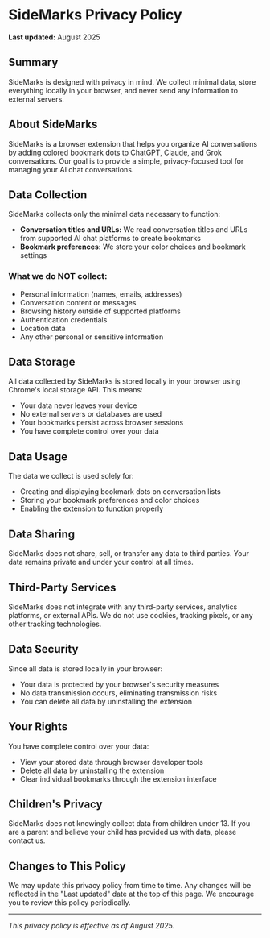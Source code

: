 # SideMarks Privacy Policy

**Last updated:** August 2025

## Summary

SideMarks is designed with privacy in mind. We collect minimal data, store everything locally in your browser, and never send any information to external servers.

## About SideMarks

SideMarks is a browser extension that helps you organize AI conversations by adding colored bookmark dots to ChatGPT, Claude, and Grok conversations. Our goal is to provide a simple, privacy-focused tool for managing your AI chat conversations.

## Data Collection

SideMarks collects only the minimal data necessary to function:

- **Conversation titles and URLs:** We read conversation titles and URLs from supported AI chat platforms to create bookmarks
- **Bookmark preferences:** We store your color choices and bookmark settings

### What we do NOT collect:

- Personal information (names, emails, addresses)
- Conversation content or messages
- Browsing history outside of supported platforms
- Authentication credentials
- Location data
- Any other personal or sensitive information

## Data Storage

All data collected by SideMarks is stored locally in your browser using Chrome's local storage API. This means:

- Your data never leaves your device
- No external servers or databases are used
- Your bookmarks persist across browser sessions
- You have complete control over your data

## Data Usage

The data we collect is used solely for:

- Creating and displaying bookmark dots on conversation lists
- Storing your bookmark preferences and color choices
- Enabling the extension to function properly

## Data Sharing

SideMarks does not share, sell, or transfer any data to third parties. Your data remains private and under your control at all times.

## Third-Party Services

SideMarks does not integrate with any third-party services, analytics platforms, or external APIs. We do not use cookies, tracking pixels, or any other tracking technologies.

## Data Security

Since all data is stored locally in your browser:

- Your data is protected by your browser's security measures
- No data transmission occurs, eliminating transmission risks
- You can delete all data by uninstalling the extension

## Your Rights

You have complete control over your data:

- View your stored data through browser developer tools
- Delete all data by uninstalling the extension
- Clear individual bookmarks through the extension interface

## Children's Privacy

SideMarks does not knowingly collect data from children under 13. If you are a parent and believe your child has provided us with data, please contact us.

## Changes to This Policy

We may update this privacy policy from time to time. Any changes will be reflected in the "Last updated" date at the top of this page. We encourage you to review this policy periodically.

---

*This privacy policy is effective as of August 2025.*